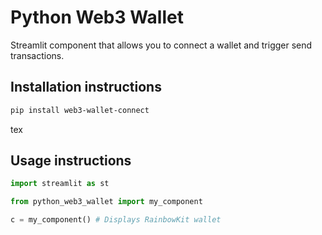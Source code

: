 # Python Web3 Wallet

Streamlit component that allows you to connect a wallet and trigger send transactions.

## Installation instructions

```sh
pip install web3-wallet-connect
```
tex 
## Usage instructions

```python
import streamlit as st

from python_web3_wallet import my_component

c = my_component() # Displays RainbowKit wallet
```